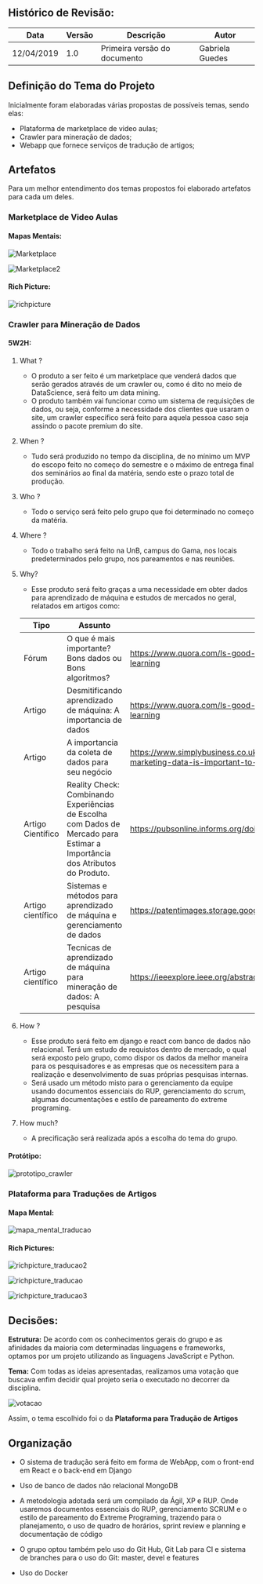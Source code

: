 ## Histórico de Revisão:
| Data | Versão | Descrição | Autor |
|---|---|---|---|
|12/04/2019|1.0|Primeira versão do documento|Gabriela Guedes|

## Definição do Tema do Projeto
Inicialmente foram elaboradas várias propostas de possíveis temas, sendo elas:

* Plataforma de marketplace de video aulas;
* Crawler para mineração de dados;
* Webapp que fornece serviços de tradução de artigos;

## Artefatos

Para um melhor entendimento dos temas propostos foi elaborado artefatos para cada um deles.

### Marketplace de Video Aulas

#### Mapas Mentais:

![Marketplace](assets/design_sprint/mapa_mental_marketplace.png)

![Marketplace2](assets/design_sprint/mapa_mental_marketplace2.jpg)

#### Rich Picture:

![richpicture](assets/design_sprint/richpicture_marketplace.jpg)

### Crawler para Mineração de Dados

#### 5W2H:
1. What ?
	* O produto a ser feito é um marketplace que venderá dados que serão gerados através de um crawler ou, como é dito no meio de DataScience, será feito um data mining.
	* O produto também vai funcionar como um sistema de requisições de dados, ou seja, conforme a necessidade dos clientes que usaram o site, um crawler específico será feito para aquela pessoa caso seja assindo o pacote premium do site.
2. When ?
	* Tudo será produzido no tempo da disciplina, de no mínimo um MVP do escopo feito no começo do semestre e o máximo de entrega final dos seminários ao final da matéria, sendo este o prazo total de produção.
3. Who ?
	* Todo o serviço será feito pelo grupo que foi determinado no começo da matéria.
4. Where ?
	* Todo o trabalho será feito na UnB, campus do Gama, nos locais predeterminados pelo grupo, nos pareamentos e nas reuniões.

5. Why?
	* Esse produto será feito graças a uma necessidade em obter dados para aprendizado de máquina e estudos de mercados no geral, relatados em artigos como:   

    |Tipo|Assunto|Link|
    |	---	| ---	 | --- |
    |Fórum|O que é mais importante? Bons dados ou Bons algoritmos?|https://www.quora.com/Is-good-data-or-good-algorithm-more-important-in-machine-learning
    |Artigo| Desmitificando aprendizado de máquina: A importancia de dados|https://www.quora.com/Is-good-data-or-good-algorithm-more-important-in-machine-learning|
    |Artigo| A importancia da coleta de dados para seu negócio|https://www.simplybusiness.co.uk/knowledge/articles/2010/06/2010-06-03-why-marketing-data-is-important-to-a-growing-business/|
    |Artigo Científico|Reality Check: Combinando Experiências de Escolha com Dados de Mercado para Estimar a Importância dos Atributos do Produto.|https://pubsonline.informs.org/doi/pdf/10.1287/mnsc.1090.1136|
    |Artigo científico|Sistemas e métodos para aprendizado de máquina e gerenciamento de dados|https://patentimages.storage.googleapis.com/21/3d/63/eaa0b260547816/US6845340.pdf|
    |Artigo científico|Tecnicas de aprendizado de máquina para mineração de dados: A pesquisa|https://ieeexplore.ieee.org/abstract/document/6724149/|

6. How ?
	* Esse produto será feito em django e react com banco de dados não relacional. Terá um estudo de requistos dentro de mercado, o qual será exposto pelo grupo, como dispor os dados da melhor maneira para os pesquisadores e as empresas que os necessitem para a realização e desenvolvimento de suas próprias pesquisas internas.
	* Será usado um método misto para o gerenciamento da equipe usando documentos essenciais do RUP, gerenciamento do scrum, algumas documentações e estilo de pareamento do extreme programing.

7. How much?
	* A precificação será realizada após a escolha do tema do grupo.

#### Protótipo:

![prototipo_crawler](assets/design_sprint/prototipo_crawler.png)

### Plataforma para Traduções de Artigos
#### Mapa Mental:
![mapa_mental_traducao](assets/design_sprint/mapa_mental_traducao.png)

#### Rich Pictures:
![richpicture_traducao2](assets/design_sprint/richpicture_traducao2.jpg)

![richpicture_traducao](assets/design_sprint/richpicture_traducao.png)

![richpicture_traducao3](assets/design_sprint/richpicture_traducao3.jpg)

## Decisões:
**Estrutura:** De acordo com os conhecimentos gerais do grupo e as afinidades da maioria com determinadas linguagens e frameworks, optamos por um projeto utilizando as linguagens JavaScript e Python.

**Tema:** Com todas as ideias apresentadas, realizamos uma votação que buscava enfim decidir qual projeto seria o executado no decorrer da disciplina.

![votacao](assets/design_sprint/votacao.png)

Assim, o tema escolhido foi o da **Plataforma para Tradução de Artigos**

## Organização

* O sistema de tradução será feito em forma de WebApp, com o front-end em React e o back-end em Django

* Uso de banco de dados não relacional MongoDB

* A metodologia adotada será um compilado da Ágil, XP e RUP. Onde usaremos documentos essenciais do RUP, gerenciamento SCRUM e o estilo de pareamento do Extreme Programing, trazendo para o planejamento, o uso de quadro de horários, sprint review e planning e documentação de código

* O grupo optou também pelo uso do Git Hub, Git Lab para CI e  sistema de branches para o uso do Git: master, devel e features

* Uso do Docker

